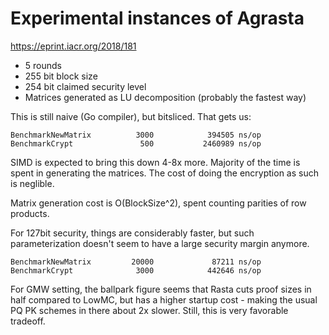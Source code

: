 # Experimental instances of Agrasta

https://eprint.iacr.org/2018/181

* 5 rounds
* 255 bit block size
* 254 bit claimed security level
* Matrices generated as LU decomposition (probably the fastest way)

This is still naive (Go compiler), but bitsliced. That gets us:

```
BenchmarkNewMatrix          3000            394505 ns/op
BenchmarkCrypt               500           2460989 ns/op
```

SIMD is expected to bring this down 4-8x more. Majority of the time is spent
in generating the matrices. The cost of doing the encryption as such is neglible.

Matrix generation cost is O(BlockSize^2), spent counting parities of row products.

For 127bit security, things are considerably faster, but such parameterization
doesn't seem to have a large security margin anymore.

```
BenchmarkNewMatrix         20000             87211 ns/op
BenchmarkCrypt              3000            442646 ns/op
```

For GMW setting, the ballpark figure seems that Rasta cuts proof sizes in half
compared to LowMC, but has a higher startup cost - making the usual PQ PK schemes
in there about 2x slower. Still, this is very favorable tradeoff.



